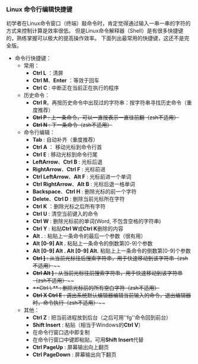 ###  Linux 命令行编辑快捷键

初学者在Linux命令窗口（终端）敲命令时，肯定觉得通过输入一串一串的字符的方式来控制计算是效率很低。
但是Linux命令解释器（Shell）是有很多快捷键的，熟练掌握可以极大的提高操作效率。
下面列出最常用的快捷键，这还不是完全版。

* 命令行快捷键：
    * 常用：
      * **Ctrl L** ：清屏
      * **Ctrl M**、**Enter** ：等效于回车
      * **Ctrl C** : 中断正在当前正在执行的程序
    * 历史命令：
      * **Ctrl R**，再按历史命令中出现过的字符串：按字符串寻找历史命令（重度推荐）
      * ~~**Ctrl P** : 上一条命令，可以一直按表示一直往前翻（zsh不适用）~~
      * ~~**Ctrl N** : 下一条命令（zsh不适用）~~
    * 命令行编辑：
      * **Tab** : 自动补齐（重度推荐）
      * **Ctrl A** ： 移动光标到命令行首
      * **Ctrl E** :  移动光标到命令行尾
      * **LeftArrow**、**Ctrl B** :  光标后退
      * **RightArrow**、**Ctrl F** : 光标前进
      * **Ctrl LeftArrow**、**Alt F**  : 光标前进一个单词
      * **Ctrl RightArrow**、**Alt B**  : 光标后退一格单词
      * **Backspace**、**Ctrl H** : 删除光标的前一个字符
      * **Delete**、**Ctrl D** : 删除当前光标所在字符
      * **Ctrl K** ：删除光标之后所有字符
      * **Ctrl U** : 清空当前键入的命令
      * **Ctrl W** : 删除光标前的单词(Word, 不包含空格的字符串)
      * **Ctrl Y** : 粘贴**Ctrl W**或**Ctrl K**删除的内容
      * **Alt .**  : 粘贴上一条命令的最后一个参数（很有用）
      * **Alt [0-9] Alt .**  粘贴上一条命令的倒数第[0-9]个参数
      * **Alt [0-9] Alt . Alt [0-9]  Alt.**  粘贴上上一条命令的倒数第[0-9]个参数
      * ~~**Ctrl ]** : 从当前光标往后搜索字符串，用于快速移动到该字符串（zsh不适用）~~~~
      * ~~**Ctrl Alt ]** : 从当前光标往前搜索字符串，用于快速移动到该字符串（zsh不适用）~~~~
      * ~~**Ctrl \ ** : 删除光标前的所有空白字符（zsh不适用）~~
      * ~~**Ctrl X Ctrl E** : 调出系统默认编辑器编辑当前输入的命令，退出编辑器时，命令执行（zsh不适用）~~~~
     * 其他：
       * **Ctrl Z** : 把当前进程放到后台（之后可用''fg''命令回到前台） 
       * **Shift Insert** : 粘贴（相当于Windows的**Ctrl V**）
       * 在命令行窗口选中即复制
       * 在命令行窗口中键即粘贴，可用**Shift Insert**代替
       * **Ctrl PageUp** : 屏幕输出向上翻页
       * **Ctrl PageDown** : 屏幕输出向下翻页
